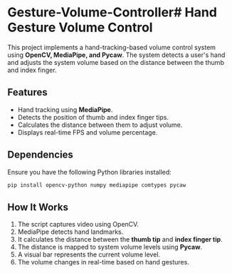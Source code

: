 # Gesture-Volume-Controller# Hand Gesture Volume Control

This project implements a hand-tracking-based volume control system using **OpenCV, MediaPipe, and Pycaw**. The system detects a user's hand and adjusts the system volume based on the distance between the thumb and index finger.

## Features
- Hand tracking using **MediaPipe**.
- Detects the position of thumb and index finger tips.
- Calculates the distance between them to adjust volume.
- Displays real-time FPS and volume percentage.

## Dependencies
Ensure you have the following Python libraries installed:
```sh
pip install opencv-python numpy mediapipe comtypes pycaw
```

## How It Works
1. The script captures video using OpenCV.
2. MediaPipe detects hand landmarks.
3. It calculates the distance between the **thumb tip** and **index finger tip**.
4. The distance is mapped to system volume levels using **Pycaw**.
5. A visual bar represents the current volume level.
6. The volume changes in real-time based on hand gestures.

